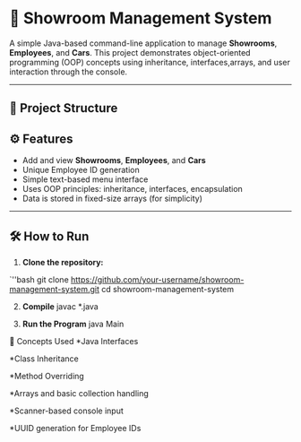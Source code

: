 # 🚗 Showroom Management System

A simple Java-based command-line application to manage **Showrooms**, **Employees**, and **Cars**.
This project demonstrates object-oriented programming (OOP) concepts using inheritance, interfaces,arrays, and user interaction through the console.

---

## 📂 Project Structure

## ⚙️ Features

- Add and view **Showrooms**, **Employees**, and **Cars**
- Unique Employee ID generation
- Simple text-based menu interface
- Uses OOP principles: inheritance, interfaces, encapsulation
- Data is stored in fixed-size arrays (for simplicity)

---

## 🛠️ How to Run

1. **Clone the repository:**

`''bash
git clone https://github.com/your-username/showroom-management-system.git
cd showroom-management-system 

2. **Compile**
  javac *.java

3. **Run the Program**
   java Main

🧠 Concepts Used
*Java Interfaces

*Class Inheritance

*Method Overriding

*Arrays and basic collection handling

*Scanner-based console input

*UUID generation for Employee IDs

